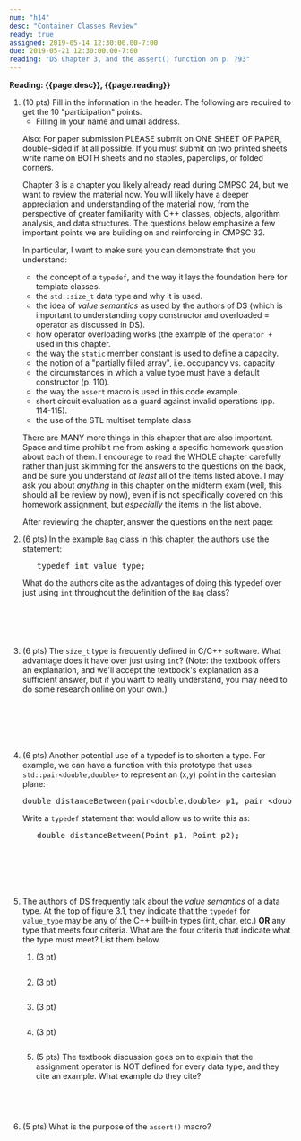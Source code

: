 ```yaml
---
num: "h14"
desc: "Container Classes Review"
ready: true
assigned: 2019-05-14 12:30:00.00-7:00
due: 2019-05-21 12:30:00.00-7:00
reading: "DS Chapter 3, and the assert() function on p. 793"
---
```


<b>Reading: {{page.desc}}, {{page.reading}}</b>

<ol start="1">

<li>(10 pts) Fill in the information in the header. The following are required to get the 10 "participation" points.
    <ul>
    <li>Filling in your name and umail address.<br /></li>
    </ul>
    <p>Also: For paper submission PLEASE submit on ONE SHEET OF PAPER, double-sided if at all possible. If you must submit on two printed sheets write name on BOTH sheets and no staples, paperclips, or folded corners.<br />
    </p>
 </li>

Chapter 3 is a chapter you likely already read during CMPSC 24, but we want to review the material now. You will likely have a deeper appreciation and understanding of the material now, from the perspective of greater familiarity with C++ classes, objects, algorithm analysis, and data structures. The questions below emphasize a few important points we are building on and reinforcing in CMPSC 32.   
<p></p>In particular, I want to make sure you can demonstrate that you understand:
<ul><li> the concept of a <code>typedef</code>, and the way it lays the foundation here for template classes.</li>
<li> the <code>std::size_t</code> data type and why it is used.</li>
<li> the idea of <em>value semantics</em> as used by the authors of DS (which is important to understanding copy constructor and overloaded = operator as discussed in DS).</li>
<li> how operator overloading works (the example of the <code>operator +</code> used in this chapter.</li>
<li> the way the <code>static</code> member constant is used to define a capacity.</li>
<li> the notion of a "partially filled array", i.e. occupancy vs. capacity</li>
<li> the circumstances in which a value type must have a default constructor (p. 110).</li>
<li> the way the <code>assert</code> macro is used in this code example.</li>
<li> short circuit evaluation as a guard against invalid operations (pp. 114-115).</li>
<li> the use of the STL multiset template class</li></ul>
<p>There are MANY more things in this chapter that are also important. Space and time prohibit me from asking a specific homework question about each of them. I encourage to read the WHOLE chapter carefully rather than just skimming for the answers to the questions on the back, and be sure you understand <em>at least</em> all of the items listed above. I may ask you about <em>anything</em> in this chapter on the midterm exam (well, this should all be review by now), even if is not specifically covered on this homework assignment, but <em>especially</em> the items in the list above.
<p></p>After reviewing the chapter, answer the  questions on the next page:
</p>

<div class="pagebreak"></div>

<li> (6 pts)  In the example <code>Bag</code> class in this chapter, the authors use the statement:

<pre>
   typedef int value_type;
</pre>
<p>What do the authors cite as the advantages of doing this typedef over just using <code>int</code> throughout the definition of the <code>Bag</code> class?
</p>
<div style="margin-top:5em;">&#160;</div>
</li>

<li> (6 pts) The <code>size_t</code> type is frequently defined in C/C++ software.  What advantage does it have over just using <code>int</code>?  (Note: the textbook offers an explanation, and we'll accept the textbook's explanation as a sufficient answer, but if you want to really understand, you may need to do some research online on your own.)
<div style="margin-top:6em;">&#160;</div>
</li>

<li> (6 pts) Another potential use of a typedef is to shorten a type. For example, we can have a function with this prototype that uses <code>std::pair&lt;double,double&gt;</code> to represent an (x,y) point in the cartesian plane:
<pre>
double distanceBetween(pair&lt;double,double&gt; p1, pair &lt;double,double&gt; p2);
</pre>
<p>Write a <code>typedef</code> statement that would allow us to write this as:
</p>
<pre>
   double distanceBetween(Point p1, Point p2);
</pre>
<div style="margin-top:6em;">&#160;</div></li>

<li>The authors of DS frequently talk about the <em>value semantics</em> of a data type. At the top of figure 3.1, they indicate that the <code>typedef</code> for <code>value_type</code> may be any of the C++ built-in types (int, char, etc.) <b>OR</b> any type that meets four criteria.
 What are the four criteria that indicate what the type must meet? List them below.
 <p></p>
 <ol>
   <li>(3 pt) <div style="margin-top:0.75em;">&#160;</div></li><li>(3 pt) <div style="margin-top:0.75em;">&#160;</div></li><li>(3 pt) <div style="margin-top:0.75em;">&#160;</div></li><li>(3 pt) <div style="margin-top:0.75em;">&#160;</div></li>
	<li> (5 pts) The textbook discussion goes on to explain that the assignment operator is NOT defined for every data type, and they cite an example. What example do they cite?
	<div style="margin-top:4em;">&#160;</div>
	</li>

</ol>

<li> (5 pts) What is the purpose of the <code>assert()</code> macro?
<div style="margin-top:5em;">&#160;</div> </li>

